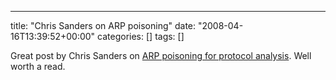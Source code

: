 ---
title: "Chris Sanders on ARP poisoning"
date: "2008-04-16T13:39:52+00:00"
categories: []
tags: []

Great post by Chris Sanders on <a href="http://www.chrissanders.org/?p=121">ARP poisoning for protocol analysis</a>. Well worth a read.
